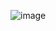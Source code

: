 ![image](https://github.com/rajsingh018/Domin8/assets/83414416/a5b41095-7935-4291-9492-7b7d047adc27)
